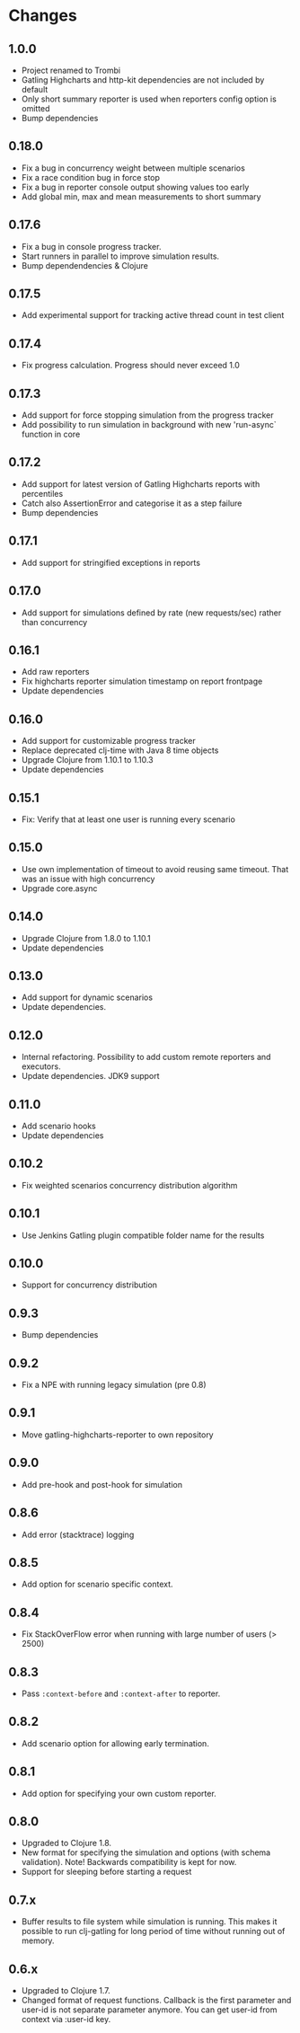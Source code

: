 # Changes

## 1.0.0

* Project renamed to Trombi
* Gatling Highcharts and http-kit dependencies are not included by default
* Only short summary reporter is used when reporters config option is omitted
* Bump dependencies

## 0.18.0

* Fix a bug in concurrency weight between multiple scenarios
* Fix a race condition bug in force stop
* Fix a bug in reporter console output showing values too early
* Add global min, max and mean measurements to short summary

## 0.17.6

* Fix a bug in console progress tracker.
* Start runners in parallel to improve simulation results.
* Bump dependendencies & Clojure

## 0.17.5

* Add experimental support for tracking active thread count in test client

## 0.17.4

* Fix progress calculation. Progress should never exceed 1.0

## 0.17.3

* Add support for force stopping simulation from the progress tracker
* Add possibility to run simulation in background with new 'run-async` function in core

## 0.17.2

* Add support for latest version of Gatling Highcharts reports with percentiles
* Catch also AssertionError and categorise it as a step failure
* Bump dependencies

## 0.17.1

* Add support for stringified exceptions in reports

## 0.17.0

* Add support for simulations defined by rate (new requests/sec) rather than concurrency

## 0.16.1

* Add raw reporters
* Fix highcharts reporter simulation timestamp on report frontpage
* Update dependencies

## 0.16.0

* Add support for customizable progress tracker
* Replace deprecated clj-time with Java 8 time objects
* Upgrade Clojure from 1.10.1 to 1.10.3
* Update dependencies

## 0.15.1

* Fix: Verify that at least one user is running every scenario

## 0.15.0

* Use own implementation of timeout to avoid reusing same timeout. That was an issue with high concurrency
* Upgrade core.async

## 0.14.0

* Upgrade Clojure from 1.8.0 to 1.10.1
* Update dependencies

## 0.13.0

* Add support for dynamic scenarios
* Update dependencies.

## 0.12.0

* Internal refactoring. Possibility to add custom remote reporters and executors.
* Update dependencies. JDK9 support

## 0.11.0

* Add scenario hooks
* Update dependencies

## 0.10.2

* Fix weighted scenarios concurrency distribution algorithm

## 0.10.1

* Use Jenkins Gatling plugin compatible folder name for the results

## 0.10.0

* Support for concurrency distribution

## 0.9.3

* Bump dependencies

## 0.9.2

* Fix a NPE with running legacy simulation (pre 0.8)

## 0.9.1

* Move gatling-highcharts-reporter to own repository

## 0.9.0

* Add pre-hook and post-hook for simulation

## 0.8.6

* Add error (stacktrace) logging

## 0.8.5

* Add option for scenario specific context.

## 0.8.4

* Fix StackOverFlow error when running with large number of users (> 2500)

## 0.8.3

* Pass `:context-before` and `:context-after` to reporter.

## 0.8.2

* Add scenario option for allowing early termination.

## 0.8.1

* Add option for specifying your own custom reporter.

## 0.8.0

* Upgraded to Clojure 1.8.
* New format for specifying the simulation and options (with schema validation).
  Note! Backwards compatibility is kept for now.
* Support for sleeping before starting a request

## 0.7.x

* Buffer results to file system while simulation is running.
  This makes it possible to run clj-gatling for long period of time without
  running out of memory.

## 0.6.x

* Upgraded to Clojure 1.7.
* Changed format of request functions.
  Callback is the first parameter and user-id is not separate parameter anymore.
  You can get user-id from context via :user-id key.
